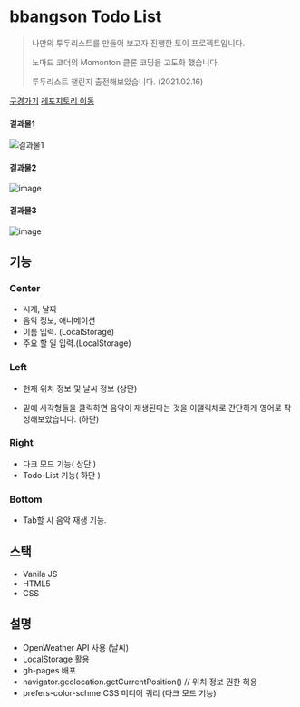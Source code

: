 # bbangson Todo List
> 나만의 투두리스트를 만들어 보고자 진행한 토이 프로젝트입니다. 
>
> 노마드 코더의 Momonton 클론 코딩을 고도화 했습니다.
>
> 투두리스트 챌린지 출전해보았습니다. (2021.02.16)

[구경가기](https://kwak-bs.github.io/momentum/)
[레포지토리 이동](https://github.com/kwak-bs/momentum)

#### 결과물1

![결과물1](https://user-images.githubusercontent.com/51367622/107965857-63ab4380-6fee-11eb-9d34-2f266a42b56a.PNG)

#### 결과물2

![image](https://user-images.githubusercontent.com/51367622/113708284-ff6a4d80-971b-11eb-8403-09eaabdfe4dc.png)

#### 결과물3

![image](https://user-images.githubusercontent.com/51367622/113708665-7b649580-971c-11eb-94da-423436956ce3.png)



 ## 기능

### Center

- 시계, 날짜
- 음악 정보, 애니메이션
- 이름 입력. (LocalStorage)
- 주요 할 일 입력.(LocalStorage)

### Left

- 현재 위치 정보 및 날씨 정보 (상단)

- 밑에 사각형들을 클릭하면 음악이 재생된다는 것을 이탤릭체로 간단하게 영어로 작성해보았습니다. (하단)

### Right

- 다크 모드 기능( 상단 )
- Todo-List 기능( 하단 )

### Bottom

- Tab할 시 음악 재생 기능.



## 스택
- Vanila JS
- HTML5
- CSS



## 설명

- OpenWeather API 사용 (날씨)
- LocalStorage 활용
- gh-pages 배포
- navigator.geolocation.getCurrentPosition()  // 위치 정보 권한 허용
- prefers-color-schme CSS 미디어 쿼리 (다크 모드 기능)

